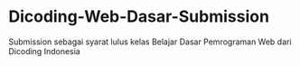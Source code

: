 # Dicoding-Web-Dasar-Submission

Submission sebagai syarat lulus kelas Belajar Dasar Pemrograman Web dari Dicoding Indonesia
